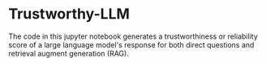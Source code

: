 # Trustworthy-LLM
The code in this jupyter notebook generates a trustworthiness or reliability score of a large language model's response for both direct questions and retrieval augment generation (RAG).

